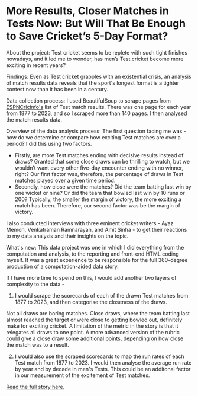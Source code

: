 <h1>More Results, Closer Matches in Tests Now: But Will That Be Enough to Save Cricket’s 5-Day Format?</h1>

About the project: Test cricket seems to be replete with such tight finishes nowadays, and it led me to wonder, has men’s Test cricket become more exciting in recent years?

Findings: Even as Test cricket grapples with an existential crisis, an analysis of match results data reveals that the sport's longest format is a tighter contest now than it has been in a century.

Data collection process: I used BeautifulSoup to scrape pages from <a href="https://meghnadbose.github.io/data-stories/test_cricket.html](https://www.espncricinfo.com/records/list-of-match-results-by-year-307847" target="_blank">ESPNCricinfo's</a> list of Test match results. There was one page for each year from 1877 to 2023, and so I scraped more than 140 pages. I then analysed the match results data.

Overview of the data analysis process: The first question facing me was - how do we determine or compare how exciting Test matches are over a period? I did this using two factors.

<ul><li>Firstly, are more Test matches ending with decisive results instead of draws? Granted that some close draws can be thrilling to watch, but we wouldn’t want every other five-day encounter ending with no winner, right? Our first factor was, therefore, the percentage of draws in Test matches played over a given time period.</li>

<li>Secondly, how close were the matches? Did the team batting last win by one wicket or nine? Or did the team that bowled last win by 10 runs or 200? Typically, the smaller the margin of victory, the more exciting a match has been. Therefore, our second factor was be the margin of victory.</li></ul>

I also conducted interviews with three eminent cricket writers - Ayaz Memon, Venkatraman Ramnarayan, and Amit Sinha - to get their reactions to my data analysis and their insights on the topic.

What's new: This data project was one in which I did everything from the computation and analysis, to the reporting and front-end HTML coding myself. It was a great experience to be responsible for the full 360-degree production of a computation-aided data story. 

If I have more time to spend on this, I would add another two layers of complexity to the data - 

1. I would scrape the scorecards of each of the drawn Test matches from 1877 to 2023, and then categorise the closeness of the draws.

Not all draws are boring matches. Close draws, where the team batting last almost reached the target or were close to getting bowled out, definitely make for exciting cricket. A limitation of the metric in the story is that it relegates all draws to one point. A more advanced version of the rubric could give a close draw some additional points, depending on how close the match was to a result.

2. I would also use the scraped scorecards to map the run rates of each Test match from 1877 to 2023. I would then analyse the average run rate by year and by decade in men's Tests. This could be an additonal factor in our measurement of the excitement of Test matches.

<a href="https://meghnadbose.github.io/data-stories/test_cricket.html" target="_blank">Read the full story here.</a>
